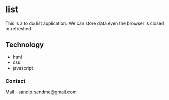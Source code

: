 # list
This is a to do list application. We can store data even the browser is closed or refreshed.

## Technology
* html
* css
* javascript

### Contact
Mail - sandip.sendme@gmail.com
